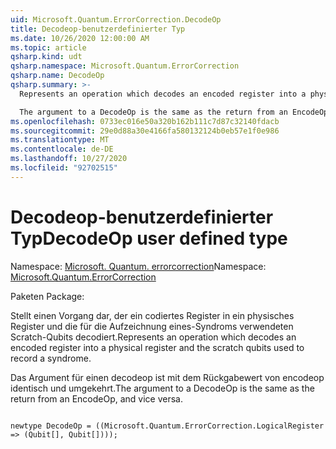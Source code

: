 ```yaml
---
uid: Microsoft.Quantum.ErrorCorrection.DecodeOp
title: Decodeop-benutzerdefinierter Typ
ms.date: 10/26/2020 12:00:00 AM
ms.topic: article
qsharp.kind: udt
qsharp.namespace: Microsoft.Quantum.ErrorCorrection
qsharp.name: DecodeOp
qsharp.summary: >-
  Represents an operation which decodes an encoded register into a physical register and the scratch qubits used to record a syndrome.

  The argument to a DecodeOp is the same as the return from an EncodeOp, and vice versa.
ms.openlocfilehash: 0733ec016e50a320b162b111c7d87c32140fdacb
ms.sourcegitcommit: 29e0d88a30e4166fa580132124b0eb57e1f0e986
ms.translationtype: MT
ms.contentlocale: de-DE
ms.lasthandoff: 10/27/2020
ms.locfileid: "92702515"
---
```

# <a name="decodeop-user-defined-type"></a><span data-ttu-id="22113-102">Decodeop-benutzerdefinierter Typ</span><span class="sxs-lookup"><span data-stu-id="22113-102">DecodeOp user defined type</span></span>

<span data-ttu-id="22113-103">Namespace: [Microsoft. Quantum. errorcorrection](xref:Microsoft.Quantum.ErrorCorrection)</span><span class="sxs-lookup"><span data-stu-id="22113-103">Namespace: [Microsoft.Quantum.ErrorCorrection](xref:Microsoft.Quantum.ErrorCorrection)</span></span>

<span data-ttu-id="22113-104">Paketen [](https://nuget.org/packages/)</span><span class="sxs-lookup"><span data-stu-id="22113-104">Package: [](https://nuget.org/packages/)</span></span>


<span data-ttu-id="22113-105">Stellt einen Vorgang dar, der ein codiertes Register in ein physisches Register und die für die Aufzeichnung eines-Syndroms verwendeten Scratch-Qubits decodiert.</span><span class="sxs-lookup"><span data-stu-id="22113-105">Represents an operation which decodes an encoded register into a physical register and the scratch qubits used to record a syndrome.</span></span>

<span data-ttu-id="22113-106">Das Argument für einen decodeop ist mit dem Rückgabewert von encodeop identisch und umgekehrt.</span><span class="sxs-lookup"><span data-stu-id="22113-106">The argument to a DecodeOp is the same as the return from an EncodeOp, and vice versa.</span></span>

```qsharp

newtype DecodeOp = ((Microsoft.Quantum.ErrorCorrection.LogicalRegister => (Qubit[], Qubit[])));
```

